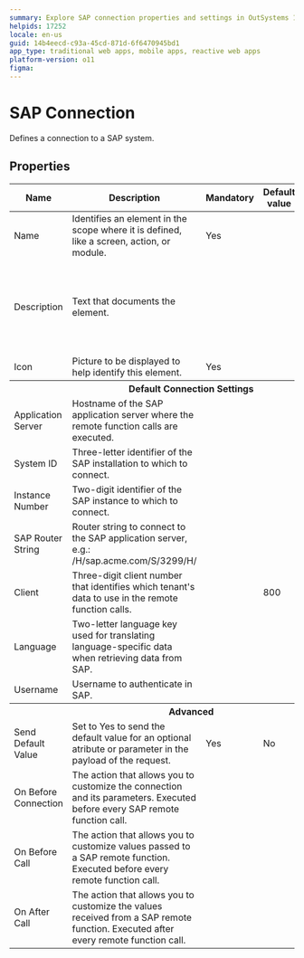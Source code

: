 ```yaml
---
summary: Explore SAP connection properties and settings in OutSystems 11 (O11) for effective system integration.
helpids: 17252
locale: en-us
guid: 14b4eecd-c93a-45cd-871d-6f6470945bd1
app_type: traditional web apps, mobile apps, reactive web apps
platform-version: o11
figma:
---
```


# SAP Connection

Defines a connection to a SAP system.  

## Properties

<table markdown="1">
<thead>
<tr>
<th>Name</th>
<th>Description</th>
<th>Mandatory</th>
<th>Default value</th>
<th>Observations</th>
</tr>
</thead>
<tbody>
<tr>
<td title="Name">Name</td>
<td>Identifies an element in the scope where it is defined, like a screen, action, or module.</td>
<td>Yes</td>
<td></td>
<td></td>
</tr>
<tr>
<td title="Description">Description</td>
<td>Text that documents the element.</td>
<td></td>
<td></td>
<td>Useful for documentation purpose.<br/>The maximum size of this property is 2000 characters.</td>
</tr>
<tr>
<td title="Image">Icon</td>
<td>Picture to be displayed to help identify this element.</td>
<td>Yes</td>
<td></td>
<td></td>
</tr>
<tr >
<th colspan="5">Default Connection Settings</th>
</tr>
<tr>
<td title="AppServerHost">Application Server</td>
<td>Hostname of the SAP application server where the remote function calls are executed.</td>
<td></td>
<td></td>
<td></td>
</tr>
<tr>
<td title="SystemId">System ID</td>
<td>Three-letter identifier of the SAP installation to which to connect.</td>
<td></td>
<td></td>
<td></td>
</tr>
<tr>
<td title="InstanceNumber">Instance Number</td>
<td>Two-digit identifier of the SAP instance to which to connect.</td>
<td></td>
<td></td>
<td></td>
</tr>
<tr>
<td title="SAPRouter">SAP Router String</td>
<td>Router string to connect to the SAP application server, e.g.: /H/sap.acme.com/S/3299/H/</td>
<td></td>
<td></td>
<td></td>
</tr>
<tr>
<td title="Client">Client</td>
<td>Three-digit client number that identifies which tenant's data to use in the remote function calls.</td>
<td></td>
<td>800</td>
<td></td>
</tr>
<tr>
<td title="Language">Language</td>
<td>Two-letter language key used for translating language-specific data when retrieving data from SAP.</td>
<td></td>
<td></td>
<td></td>
</tr>
<tr>
<td title="User">Username</td>
<td>Username to authenticate in SAP.</td>
<td></td>
<td></td>
<td></td>
</tr>
<tr >
<th colspan="5">Advanced</th>
</tr>
<tr>
<td title="DefaultValueBehavior">Send Default Value</td>
<td>Set to Yes to send the default value for an optional atribute or parameter in the payload of the request.</td>
<td>Yes</td>
<td>No</td>
<td></td>
</tr>
<tr>
<td title="OnBeforeConnection">On Before Connection</td>
<td>The action that allows you to customize the connection and its parameters. Executed before every SAP remote function call.</td>
<td></td>
<td></td>
<td></td>
</tr>
<tr>
<td title="OnBeforeInvoke">On Before Call</td>
<td>The action that allows you to customize values passed to a SAP remote function. Executed before every remote function call.</td>
<td></td>
<td></td>
<td></td>
</tr>
<tr>
<td title="OnAfterInvoke">On After Call</td>
<td>The action that allows you to customize the values received from a SAP remote function. Executed after every remote function call.</td>
<td></td>
<td></td>
<td></td>
</tr>
</tbody>
</table>

